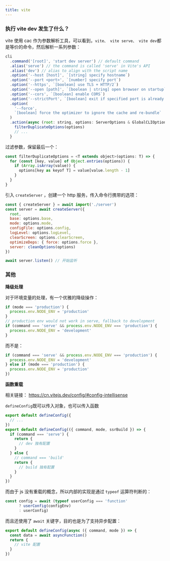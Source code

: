 ```yaml
---
title: vite
---
```


### 执行 vite dev 发生了什么？

vite 使用 cac 作为参数解析工具，可以看到，`vite、 vite serve、 vite dev`都是等价的命令，然后解析一系列参数：

```js
cli
  .command('[root]', 'start dev server') // default command
  .alias('serve') // the command is called 'serve' in Vite's API
  .alias('dev') // alias to align with the script name
  .option('--host [host]', `[string] specify hostname`)
  .option('--port <port>', `[number] specify port`)
  .option('--https', `[boolean] use TLS + HTTP/2`)
  .option('--open [path]', `[boolean | string] open browser on startup`)
  .option('--cors', `[boolean] enable CORS`)
  .option('--strictPort', `[boolean] exit if specified port is already in use`)
  .option(
    '--force',
    `[boolean] force the optimizer to ignore the cache and re-bundle`
  )
  .action(async (root: string, options: ServerOptions & GlobalCLIOptions) => {
    filterDuplicateOptions(options)
    // ...
  }
```

过滤参数，保留最后一个：

```js
const filterDuplicateOptions = <T extends object>(options: T) => {
  for (const [key, value] of Object.entries(options)) {
    if (Array.isArray(value)) {
      options[key as keyof T] = value[value.length - 1]
    }
  }
}
```

引入 `createServer` ，创建一个 http 服务，传入命令行携带的选项：

```js
const { createServer } = await import('./server')
const server = await createServer({
  root,
  base: options.base,
  mode: options.mode,
  configFile: options.config,
  logLevel: options.logLevel,
  clearScreen: options.clearScreen,
  optimizeDeps: { force: options.force },
  server: cleanOptions(options)
})

await server.listen() // 开始监听
```

### 其他

**降级处理**

对于环境变量的处理，有一个优雅的降级操作：

```js
if (mode === 'production') {
  process.env.NODE_ENV = 'production'
}
// production env would not work in serve, fallback to development
if (command === 'serve' && process.env.NODE_ENV === 'production') {
  process.env.NODE_ENV = 'development'
}
```

而不是：

```js
if (command === 'serve' && process.env.NODE_ENV === 'production') {
  process.env.NODE_ENV = 'development'
} else if (mode === 'production') {
  process.env.NODE_ENV = 'production'
})
```

**函数重载**

相关链接： https://cn.vitejs.dev/config/#config-intellisense

`defineConfig`既可以传入对象，也可以传入函数

```js
export default defineConfig({
  // ...
})
export default defineConfig(({ command, mode, ssrBuild }) => {
  if (command === 'serve') {
    return {
      // dev 独有配置
    }
  } else {
    // command === 'build'
    return {
      // build 独有配置
    }
  }
})
```

而由于 js 没有重载的概念，所以内部的实现是通过 `typeof` 运算符判断的：

```js
const config = await (typeof userConfig === 'function'
      ? userConfig(configEnv)
      : userConfig)
```

而且还使用了 `await` 关键字，目的也是为了支持异步配置：

```js
export default defineConfig(async ({ command, mode }) => {
  const data = await asyncFunction()
  return {
    // vite 配置
  }
})
```